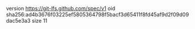 version https://git-lfs.github.com/spec/v1
oid sha256:ad4b3676f03225ef5805364798f5bacf3d65411f8fd45af9d2f09d09dac5e3a3
size 11

